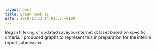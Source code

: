 ```yaml
---
layout: post
title: Break week 11
date : 2019-12-23 14:01:32 +0100
---
```


Began filtering of updated saveyourinternet dataset based on specific criteria. I produced graphs to represent this in preparation for the interim report submission.